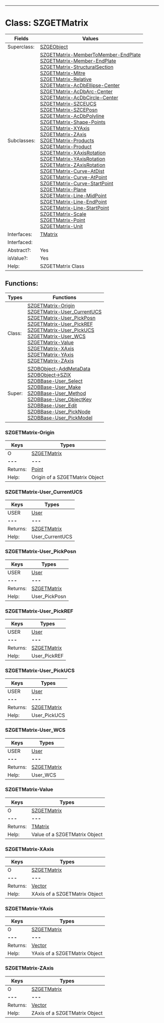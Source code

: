 ---------

# Class:	SZGETMatrix

| Fields | Values |
| --------- | --------- |
| Superclass: | [SZGEObject](SZGEObject.html) |
| Subclasses: | [SZGETMatrix-MemberToMember-EndPlate](SZGETMatrix-MemberToMember-EndPlate.html) <br> [SZGETMatrix-Member-EndPlate](SZGETMatrix-Member-EndPlate.html) <br> [SZGETMatrix-StructuralSection](SZGETMatrix-StructuralSection.html) <br> [SZGETMatrix-Mitre](SZGETMatrix-Mitre.html) <br> [SZGETMatrix-Relative](SZGETMatrix-Relative.html) <br> [SZGETMatrix-AcDbEllipse-Center](SZGETMatrix-AcDbEllipse-Center.html) <br> [SZGETMatrix-AcDbArc-Center](SZGETMatrix-AcDbArc-Center.html) <br> [SZGETMatrix-AcDbCircle-Center](SZGETMatrix-AcDbCircle-Center.html) <br> [SZGETMatrix-SZCEUCS](SZGETMatrix-SZCEUCS.html) <br> [SZGETMatrix-SZCEPosn](SZGETMatrix-SZCEPosn.html) <br> [SZGETMatrix-AcDbPolyline](SZGETMatrix-AcDbPolyline.html) <br> [SZGETMatrix-Shape-Points](SZGETMatrix-Shape-Points.html) <br> [SZGETMatrix-XYAxis](SZGETMatrix-XYAxis.html) <br> [SZGETMatrix-ZAxis](SZGETMatrix-ZAxis.html) <br> [SZGETMatrix-Products](SZGETMatrix-Products.html) <br> [SZGETMatrix-Product](SZGETMatrix-Product.html) <br> [SZGETMatrix-XAxisRotation](SZGETMatrix-XAxisRotation.html) <br> [SZGETMatrix-YAxisRotation](SZGETMatrix-YAxisRotation.html) <br> [SZGETMatrix-ZAxisRotation](SZGETMatrix-ZAxisRotation.html) <br> [SZGETMatrix-Curve-AtDist](SZGETMatrix-Curve-AtDist.html) <br> [SZGETMatrix-Curve-AtPoint](SZGETMatrix-Curve-AtPoint.html) <br> [SZGETMatrix-Curve-StartPoint](SZGETMatrix-Curve-StartPoint.html) <br> [SZGETMatrix-Plane](SZGETMatrix-Plane.html) <br> [SZGETMatrix-Line-MidPoint](SZGETMatrix-Line-MidPoint.html) <br> [SZGETMatrix-Line-EndPoint](SZGETMatrix-Line-EndPoint.html) <br> [SZGETMatrix-Line-StartPoint](SZGETMatrix-Line-StartPoint.html) <br> [SZGETMatrix-Scale](SZGETMatrix-Scale.html) <br> [SZGETMatrix-Point](SZGETMatrix-Point.html) <br> [SZGETMatrix-Unit](SZGETMatrix-Unit.html) |
| Interfaces: | [TMatrix](TMatrix.html) |
| Interfaced: |  |
| Abstract?: | Yes |
| isValue?: | Yes |
| Help: | SZGETMatrix Class |


## Functions:

| Types | Functions |
| --------- | --------- |
| Class: | [SZGETMatrix-Origin](#SZGETMatrix-Origin) <br> [SZGETMatrix-User_CurrentUCS](#SZGETMatrix-User_CurrentUCS) <br> [SZGETMatrix-User_PickPosn](#SZGETMatrix-User_PickPosn) <br> [SZGETMatrix-User_PickREF](#SZGETMatrix-User_PickREF) <br> [SZGETMatrix-User_PickUCS](#SZGETMatrix-User_PickUCS) <br> [SZGETMatrix-User_WCS](#SZGETMatrix-User_WCS) <br> [SZGETMatrix-Value](#SZGETMatrix-Value) <br> [SZGETMatrix-XAxis](#SZGETMatrix-XAxis) <br> [SZGETMatrix-YAxis](#SZGETMatrix-YAxis) <br> [SZGETMatrix-ZAxis](#SZGETMatrix-ZAxis) |
| Super: | [SZOBObject-AddMetaData](SZOBObject.html) <br> [SZOBObject->SZIX](SZOBObject.html) <br> [SZOBBase-User_Select](SZOBBase.html) <br> [SZOBBase-User_Make](SZOBBase.html) <br> [SZOBBase-User_Method](SZOBBase.html) <br> [SZOBBase-User_ObjectKey](SZOBBase.html) <br> [SZOBBase-User_Edit](SZOBBase.html) <br> [SZOBBase-User_PickNode](SZOBBase.html) <br> [SZOBBase-User_PickModel](SZOBBase.html) |


### SZGETMatrix-Origin

| Keys | Types |
| --------- | --------- |
| O | [SZGETMatrix](SZGETMatrix.html) |
| **---** | **---** |
| Returns: | [Point](Point.html) |
| Help: | Origin of a SZGETMatrix Object |

### SZGETMatrix-User_CurrentUCS

| Keys | Types |
| --------- | --------- |
| USER | [User](User.html) |
| **---** | **---** |
| Returns: | [SZGETMatrix](SZGETMatrix.html) |
| Help: | User_CurrentUCS |

### SZGETMatrix-User_PickPosn

| Keys | Types |
| --------- | --------- |
| USER | [User](User.html) |
| **---** | **---** |
| Returns: | [SZGETMatrix](SZGETMatrix.html) |
| Help: | User_PickPosn |

### SZGETMatrix-User_PickREF

| Keys | Types |
| --------- | --------- |
| USER | [User](User.html) |
| **---** | **---** |
| Returns: | [SZGETMatrix](SZGETMatrix.html) |
| Help: | User_PickREF |

### SZGETMatrix-User_PickUCS

| Keys | Types |
| --------- | --------- |
| USER | [User](User.html) |
| **---** | **---** |
| Returns: | [SZGETMatrix](SZGETMatrix.html) |
| Help: | User_PickUCS |

### SZGETMatrix-User_WCS

| Keys | Types |
| --------- | --------- |
| USER | [User](User.html) |
| **---** | **---** |
| Returns: | [SZGETMatrix](SZGETMatrix.html) |
| Help: | User_WCS |

### SZGETMatrix-Value

| Keys | Types |
| --------- | --------- |
| O | [SZGETMatrix](SZGETMatrix.html) |
| **---** | **---** |
| Returns: | [TMatrix](TMatrix.html) |
| Help: | Value of a SZGETMatrix Object |

### SZGETMatrix-XAxis

| Keys | Types |
| --------- | --------- |
| O | [SZGETMatrix](SZGETMatrix.html) |
| **---** | **---** |
| Returns: | [Vector](Vector.html) |
| Help: | XAxis of a SZGETMatrix Object |

### SZGETMatrix-YAxis

| Keys | Types |
| --------- | --------- |
| O | [SZGETMatrix](SZGETMatrix.html) |
| **---** | **---** |
| Returns: | [Vector](Vector.html) |
| Help: | YAxis of a SZGETMatrix Object |

### SZGETMatrix-ZAxis

| Keys | Types |
| --------- | --------- |
| O | [SZGETMatrix](SZGETMatrix.html) |
| **---** | **---** |
| Returns: | [Vector](Vector.html) |
| Help: | ZAxis of a SZGETMatrix Object |


